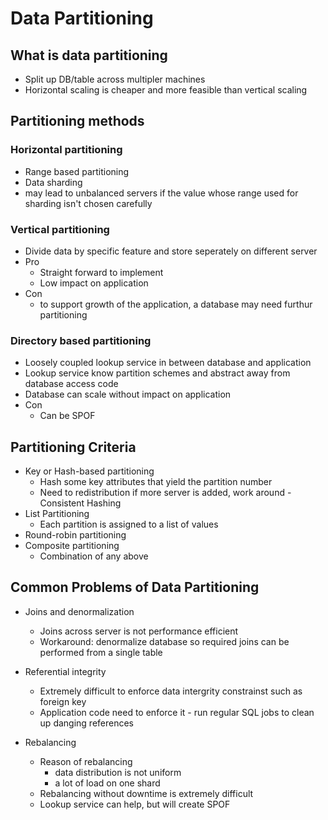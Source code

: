 # Data Partitioning

## What is data partitioning
- Split up DB/table across multipler machines
- Horizontal scaling is cheaper and more feasible than vertical scaling

## Partitioning methods

### Horizontal partitioning
- Range based partitioning
- Data sharding
- may lead to unbalanced servers if the value whose range used for sharding isn't chosen carefully

### Vertical partitioning
- Divide data by specific feature and store seperately on different server
- Pro
  - Straight forward to implement
  - Low impact on application
- Con
  - to support growth of the application, a database may need furthur partitioning
  
### Directory based partitioning
- Loosely coupled lookup service in between database and application
- Lookup service know partition schemes and abstract away from database access code
- Database can scale without impact on application
- Con
  - Can be SPOF

## Partitioning Criteria
- Key or Hash-based partitioning
  - Hash some key attributes that yield the partition number
  - Need to redistribution if more server is added, work around - Consistent Hashing
- List Partitioning
  - Each partition is assigned to a list of values
- Round-robin partitioning
- Composite partitioning
  - Combination of any above
  
## Common Problems of Data Partitioning
- Joins and denormalization
  - Joins across server is not performance efficient
  - Workaround: denormalize database so required joins can be performed from a single table
 
- Referential integrity
  - Extremely difficult to enforce data intergrity constrainst such as foreign key
  - Application code need to enforce it - run regular SQL jobs to clean up danging references
  
- Rebalancing
  - Reason of rebalancing
    - data distribution is not uniform
    - a lot of load on one shard
  - Rebalancing without downtime is extremely difficult
  - Lookup service can help, but will create SPOF
    

